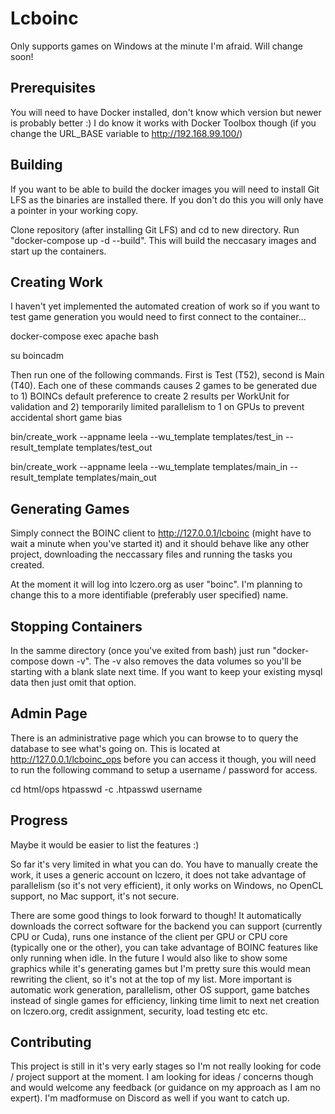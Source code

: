 # Lcboinc

Only supports games on Windows at the minute I'm afraid. Will change soon!

## Prerequisites

You will need to have Docker installed, don't know which version but newer is probably better :) I do know it works with Docker Toolbox though (if you change the URL_BASE variable to http://192.168.99.100/)
 
## Building

If you want to be able to build the docker images you will need to install Git LFS as the binaries are installed there. If you don't do this you will only have a pointer in your working copy.

Clone repository (after installing Git LFS) and cd to new directory. Run "docker-compose up -d --build". This will build the neccasary images and start up the containers.

## Creating Work

I haven't yet implemented the automated creation of work so if you want to test game generation you would need to first connect to the container...

docker-compose exec apache bash

su boincadm

Then run one of the following commands. First is Test (T52), second is Main (T40). Each one of these commands causes 2 games to be generated due to 1) BOINCs default preference to create 2 results per WorkUnit for validation and 2) temporarily limited parallelism to 1 on GPUs to prevent accidental short game bias

bin/create_work --appname leela --wu_template templates/test_in --result_template templates/test_out

bin/create_work --appname leela --wu_template templates/main_in --result_template templates/main_out


## Generating Games

Simply connect the BOINC client to http://127.0.0.1/lcboinc (might have to wait a minute when you've started it) and it should behave like any other project, downloading the neccassary files and running the tasks you created.

At the moment it will log into lczero.org as user "boinc". I'm planning to change this to a more identifiable (preferably user specified) name.

## Stopping Containers

In the samme directory (once you've exited from bash) just run "docker-compose down -v". The -v also removes the data volumes so you'll be starting with a blank slate next time. If you want to keep your existing mysql data then just omit that option.

## Admin Page

There is an administrative page which you can browse to to query the database to see what's going on. This is located at http://127.0.0.1/lcboinc_ops before you can access it though, you will need to run the following command to setup a username / password for access.

cd html/ops
htpasswd -c .htpasswd username

## Progress

Maybe it would be easier to list the features :) 

So far it's very limited in what you can do. You have to manually create the work, it uses a generic account on lczero, it does not take advantage of parallelism (so it's not very efficient), it only works on Windows, no OpenCL support, no Mac support, it's not secure.

There are some good things to look forward to though! It automatically downloads the correct software for the backend you can support (currently CPU or Cuda), runs one instance of the client per GPU or CPU core (typically one or the other), you can take advantage of BOINC features like only running when idle. In the future I would also like to show some graphics while it's generating games but I'm pretty sure this would mean rewriting the client, so it's not at the top of my list. More important is automatic work generation, parallelism, other OS support, game batches instead of single games for efficiency, linking time limit to next net creation on lczero.org, credit assignment, security, load testing etc etc.

## Contributing

This project is still in it's very early stages so I'm not really looking for code / project support at the moment. I am looking for ideas / concerns though and would welcome any feedback (or guidance on my approach as I am no expert). I'm madformuse on Discord as well if you want to catch up.
